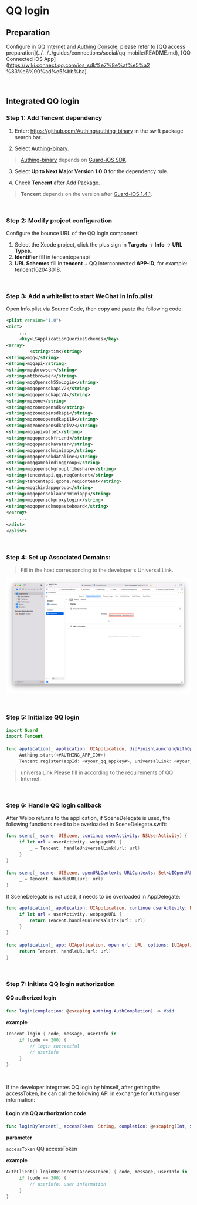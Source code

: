 # QQ login

<LastUpdated/>

## Preparation

Configure in [QQ Internet](https://developer.baidu.com/) and [Authing Console](https://authing.cn/), please refer to [QQ access preparation](../. ./../guides/connections/social/qq-mobile/README.md), [QQ Connected iOS App](https://wiki.connect.qq.com/ios_sdk%e7%8e%af%e5%a2 %83%e6%90%ad%e5%bb%ba).

<br>

## Integrated QQ login

### Step 1: Add Tencent dependency

1. Enter: https://github.com/Authing/authing-binary in the swift package search bar.

2. Select [Authing-binary](https://github.com/Authing/authing-binary).
> [Authing-binary](https://github.com/Authing/authing-binary) depends on [Guard-iOS SDK](https://github.com/Authing/guard-ios).

3. Select **Up to Next Major Version 1.0.0** for the dependency rule.

4. Check **Tencent** after Add Package.

> **Tencent** depends on the version after [Guard-iOS 1.4.1](https://github.com/Authing/guard-ios).

<br>

### Step 2: Modify project configuration

Configure the bounce URL of the QQ login component:
1. Select the Xcode project, click the plus sign in **Targets** -> **Info** -> **URL Types**.
2. **Identifier** fill in tencentopenapi
3. **URL Schemes** fill in **tencent** + QQ interconnected **APP-ID**, for example: tencent102043018.
<br>

### Step 3: Add a whitelist to start WeChat in Info.plist

Open Info.plist via Source Code, then copy and paste the following code:

```xml
<plist version="1.0">
<dict>
     ...
     <key>LSApplicationQueriesSchemes</key>
<array>
         <string>tim</string>
<string>mqq</string>
<string>mqqapi</string>
<string>mqqbrowser</string>
<string>mttbrowser</string>
<string>mqqOpensdkSSoLogin</string>
<string>mqqopensdkapiV2</string>
<string>mqqopensdkapiV4</string>
<string>mqzone</string>
<string>mqzoneopensdk</string>
<string>mqzoneopensdkapi</string>
<string>mqzoneopensdkapi19</string>
<string>mqzoneopensdkapiV2</string>
<string>mqqapiwallet</string>
<string>mqqopensdkfriend</string>
<string>mqqopensdkavatar</string>
<string>mqqopensdkminiapp</string>
<string>mqqopensdkdataline</string>
<string>mqqgamebindinggroup</string>
<string>mqqopensdkgrouptribeshare</string>
<string>tencentapi.qq.reqContent</string>
<string>tencentapi.qzone.reqContent</string>
<string>mqqthirdappgroup</string>
<string>mqqopensdklaunchminiapp</string>
<string>mqqopensdkproxylogin</string>
<string>mqqopensdknopasteboard</string>
</array>
     ...
</dict>
</plist>
```

<br>

### Step 4: Set up Associated Domains:

> Fill in the host corresponding to the developer's Universal Link.

![](./images/wechat/7.png)

<br>

### Step 5: Initialize QQ login
```swift
import Guard
import Tencent

func application(_ application: UIApplication, didFinishLaunchingWithOptions launchOptions: [UIApplication.LaunchOptionsKey: Any]?) -> Bool {
     Authing.start(<#AUTHING_APP_ID#>)
     Tencent.register(appId: <#your_qq_appkey#>, universalLink: <#your_qq_universalLink#>)}
  ```

> universalLink Please fill in according to the requirements of QQ Internet.

<br>


### Step 6: Handle QQ login callback

After Weibo returns to the application, if SceneDelegate is used, the following functions need to be overloaded in SceneDelegate.swift:

```swift
func scene(_ scene: UIScene, continue userActivity: NSUserActivity) {
     if let url = userActivity. webpageURL {
         _ = Tencent. handleUniversalLink(url: url)
     }
}

func scene(_ scene: UIScene, openURLContexts URLContexts: Set<UIOpenURLContext>) {
     _ = Tencent. handleURL(url: url)
}
```

If SceneDelegate is not used, it needs to be overloaded in AppDelegate:

```swift
func application(_ application: UIApplication, continue userActivity: NSUserActivity, restorationHandler: @escaping ([UIUserActivityRestoring]?) -> Void) -> Bool {
     if let url = userActivity. webpageURL {
         return Tencent.handleUniversalLink(url: url)
     }
}

func application(_ app: UIApplication, open url: URL, options: [UIApplication. OpenURLOptionsKey : Any] = [:]) -> Bool {
     return Tencent. handleURL(url: url)
}
```

<br>

### Step 7: Initiate QQ login authorization
#### QQ authorized login

```swift
func login(completion: @escaping Authing.AuthCompletion) -> Void
```

**example**

```swift
Tencent.login { code, message, userInfo in
     if (code == 200) {
         // login successful
         // userInfo
     }
}
```

<br>

If the developer integrates QQ login by himself, after getting the accessToken, he can call the following API in exchange for Authing user information:

#### Login via QQ authorization code

```swift
func loginByTencent(_ accessToken: String, completion: @escaping(Int, String?, UserInfo?) -> Void)
```

**parameter**

`accessToken` QQ accessToken

**example**

```swift
AuthClient().loginByTencent(accessToken) { code, message, userInfo in
     if (code == 200) {
         // userInfo: user information
     }
}
```